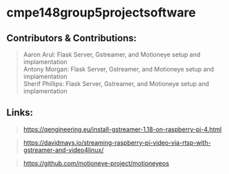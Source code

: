 # cmpe148group5projectsoftware


## Contributors & Contributions:
> Aaron Arul: Flask Server, Gstreamer, and Motioneye setup and implamentation\
> Antony Morgan: Flask Server, Gstreamer, and Motioneye setup and implamentation  
> Sherif Phillips: Flask Server, Gstreamer, and Motioneye setup and implamentation

## Links:
> https://qengineering.eu/install-gstreamer-1.18-on-raspberry-pi-4.html

> https://davidmays.io/streaming-raspberry-pi-video-via-rtsp-with-gstreamer-and-video4linux/

> https://github.com/motioneye-project/motioneyeos
